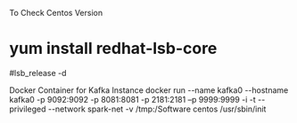 To Check Centos Version
# yum install redhat-lsb-core
#lsb_release -d

Docker Container for Kafka Instance
docker run --name kafka0 --hostname kafka0 -p 9092:9092 -p 8081:8081 -p 2181:2181 –p 9999:9999 -i -t --privileged --network spark-net -v /tmp:/Software centos /usr/sbin/init

